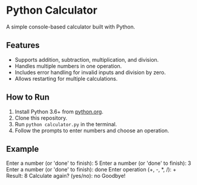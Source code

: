 # Python Calculator
A simple console-based calculator built with Python.

## Features
- Supports addition, subtraction, multiplication, and division.
- Handles multiple numbers in one operation.
- Includes error handling for invalid inputs and division by zero.
- Allows restarting for multiple calculations.

## How to Run
1. Install Python 3.6+ from [python.org](https://www.python.org).
2. Clone this repository.
3. Run `python calculator.py` in the terminal.
4. Follow the prompts to enter numbers and choose an operation.

## Example
Enter a number (or 'done' to finish): 5
Enter a number (or 'done' to finish): 3
Enter a number (or 'done' to finish): done
Enter operation (+, -, *, /): +
Result: 8
Calculate again? (yes/no): no
Goodbye!